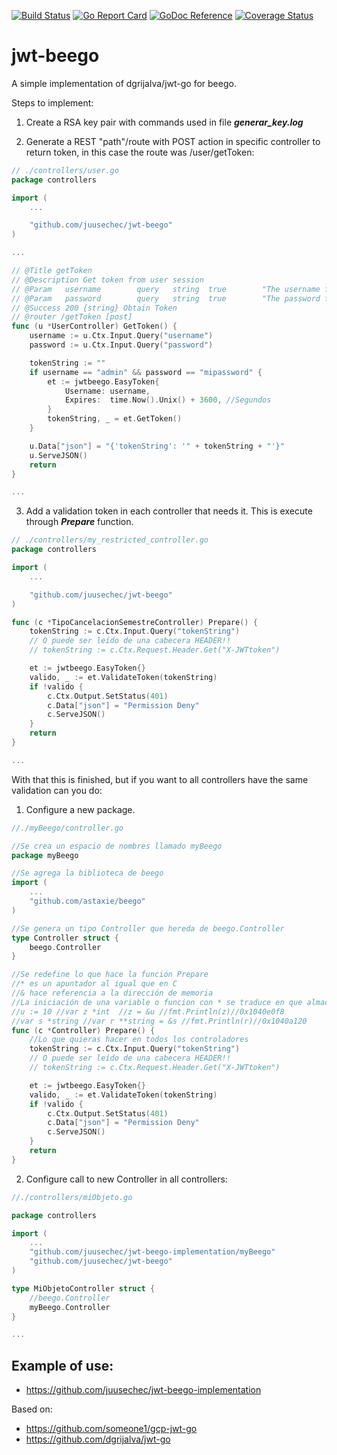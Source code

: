 [![Build Status](https://travis-ci.org/juusechec/jwt-beego.svg?branch=master)](https://travis-ci.org/juusechec/jwt-beego)
[![Go Report Card](https://goreportcard.com/badge/github.com/juusechec/jwt-beego)](https://goreportcard.com/report/github.com/juusechec/jwt-beego)
[![GoDoc Reference](https://godoc.org/github.com/juusechec/jwt-beego?status.svg)](http://godoc.org/github.com/juusechec/jwt-beego)
[![Coverage Status](https://coveralls.io/repos/juusechec/jwt-beego/badge.svg?branch=master)](https://coveralls.io/r/juusechec/jwt-beego?branch=master)

# jwt-beego
A simple implementation of dgrijalva/jwt-go for beego.

Steps to implement:

1) Create a RSA key pair with commands used in file ***generar_key.log***

2) Generate a REST "path"/route with POST action in specific controller to return token, in this case the route was /user/getToken:

```go
// ./controllers/user.go
package controllers

import (
	...

	"github.com/juusechec/jwt-beego"
)

...

// @Title getToken
// @Description Get token from user session
// @Param	username		query 	string	true		"The username for get token"
// @Param	password		query 	string	true		"The password for get token"
// @Success 200 {string} Obtain Token
// @router /getToken [post]
func (u *UserController) GetToken() {
	username := u.Ctx.Input.Query("username")
	password := u.Ctx.Input.Query("password")

	tokenString := ""
	if username == "admin" && password == "mipassword" {
		et := jwtbeego.EasyToken{
			Username: username,
			Expires:  time.Now().Unix() + 3600, //Segundos
		}
		tokenString, _ = et.GetToken()
	}

	u.Data["json"] = "{'tokenString': '" + tokenString + "'}"
	u.ServeJSON()
	return
}

...
```

3) Add a validation token in each controller that needs it. This is execute through ***Prepare*** function.

```go
// ./controllers/my_restricted_controller.go
package controllers

import (
	...

	"github.com/juusechec/jwt-beego"
)

func (c *TipoCancelacionSemestreController) Prepare() {
	tokenString := c.Ctx.Input.Query("tokenString")
	// O puede ser leído de una cabecera HEADER!!
	// tokenString := c.Ctx.Request.Header.Get("X-JWTtoken")

	et := jwtbeego.EasyToken{}
	valido, _ := et.ValidateToken(tokenString)
	if !valido {
		c.Ctx.Output.SetStatus(401)
		c.Data["json"] = "Permission Deny"
		c.ServeJSON()
	}
	return
}

...
```

With that this is finished, but if you want to all controllers have the same validation can you do:

1) Configure a new package.

```go
//./myBeego/controller.go

//Se crea un espacio de nombres llamado myBeego
package myBeego

//Se agrega la biblioteca de beego
import (
	...
	"github.com/astaxie/beego"
)

//Se genera un tipo Controller que hereda de beego.Controller
type Controller struct {
	beego.Controller
}

//Se redefine lo que hace la función Prepare
//* es un apuntador al igual que en C
//& hace referencia a la dirección de memoria
//La iniciación de una variable o funcion con * se traduce en que almacena
//u := 10 //var z *int  //z = &u //fmt.Println(z)//0x1040e0f8
//var s *string //var r **string = &s //fmt.Println(r)//0x1040a120
func (c *Controller) Prepare() {
	//Lo que quieras hacer en todos los controladores
	tokenString := c.Ctx.Input.Query("tokenString")
	// O puede ser leído de una cabecera HEADER!!
	// tokenString := c.Ctx.Request.Header.Get("X-JWTtoken")

	et := jwtbeego.EasyToken{}
	valido, _ := et.ValidateToken(tokenString)
	if !valido {
		c.Ctx.Output.SetStatus(401)
		c.Data["json"] = "Permission Deny"
		c.ServeJSON()
	}
	return
}

```

2) Configure call to new Controller in all controllers:

```go
//./controllers/miObjeto.go

package controllers

import (
	...
	"github.com/juusechec/jwt-beego-implementation/myBeego"
	"github.com/juusechec/jwt-beego"
)

type MiObjetoController struct {
	//beego.Controller
	myBeego.Controller
}

...
```

## Example of use:
- https://github.com/juusechec/jwt-beego-implementation

Based on:
* https://github.com/someone1/gcp-jwt-go
* https://github.com/dgrijalva/jwt-go
